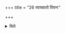+++
title = "26 व्याख्यातो विघनः"

+++

<details><summary>थिते</summary>

व्याख्यातो विघनः २६
</details>
